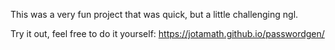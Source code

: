 This was a very fun project that was quick, but a little challenging ngl.

Try it out, feel free to do it yourself: https://jotamath.github.io/passwordgen/
